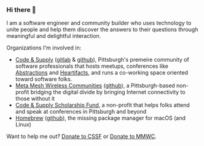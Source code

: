 ### Hi there 🎩

I am a software engineer and community builder who uses technology to unite people and help them discover the answers to their questions through meaningful and delightful interaction.

Organizations I'm involved in:

* [Code & Supply](https://codeandsupply.co) ([gitlab](https://gitlab.com/codeandsupply) & [github](https://github.com/codeandsupply)), Pittsburgh's premeire community of software professionals that hosts meetups, conferences like [Abstractions](https://abstractions.io) and [Heartifacts](https://heartifacts.codeandsupply.co), and runs a co-working space oriented toward software folks.
* [Meta Mesh Wireless Communities](https://metamesh.org) ([github](https://github.com/metamesh)), a Pittsburgh-based non-profit bridging the digital divide by bringing Internet connectivity to those without it
* [Code & Supply Scholarship Fund](https://codeandsupply.fund), a non-profit that helps folks attend and speak at conferences in Pittsburgh and beyond
* [Homebrew](https://brew.sh) ([github](https://github.com/homebrew)), the missing package manager for macOS (and Linux)

Want to help me out? [Donate to CSSF](https://codeandsupply.fund/donate) or [Donate to MMWC](https://metamesh.org).
